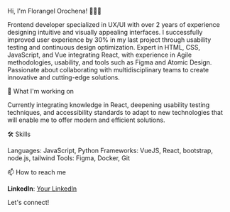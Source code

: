 Hi, I'm Florangel Orochena! 👩🏻‍💻

Frontend developer specialized in UX/UI with over 2 years of experience designing intuitive and visually appealing interfaces. I successfully improved user experience by 30% in my last project through usability testing and continuous design optimization. Expert in HTML, CSS, JavaScript, and Vue integrating React, with experience in Agile methodologies, usability, and tools such as Figma and Atomic Design. Passionate about collaborating with multidisciplinary teams to create innovative and cutting-edge solutions.

🚀 What I'm working on


Currently integrating knowledge in React, deepening usability testing techniques, and accessibility standards to adapt to new technologies that will enable me to offer modern and efficient solutions.


🛠 Skills


Languages: JavaScript, Python
Frameworks: VueJS, React, bootstrap, node.js, tailwind
Tools: Figma, Docker, Git



📫 How to reach me

 **LinkedIn**: [Your LinkedIn](https://www.linkedin.com/in/f-orochena2609)

Let's connect!

